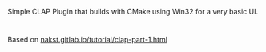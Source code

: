 Simple CLAP Plugin that builds with CMake using Win32 for a very basic UI.
#
Based on [nakst.gitlab.io/tutorial/clap-part-1.html](https://nakst.gitlab.io/tutorial/clap-part-1.html)
